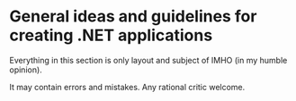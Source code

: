 # General ideas and guidelines for creating .NET applications
Everything in this section is only layout and subject of IMHO (in my humble opinion).  

It may contain errors and mistakes. Any rational critic welcome.
